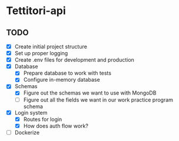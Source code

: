 # Tettitori-api

## TODO
- [x] Create initial project structure
- [x] Set up proper logging
- [x] Create .env files for development and production
- [x] Database
    - [x] Prepare database to work with tests
    - [x] Configure in-memory database
- [x] Schemas
    - [x] Figure out the schemas we want to use with MongoDB
    - [ ] Figure out all the fields we want in our work practice program schema
- [x] Login system
    - [x] Routes for login
    - [x] How does auth flow work?
- [ ] Dockerize
